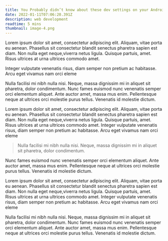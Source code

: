 ```yaml
---
title: You Probably didn’t know about these dev settings on your Android device
date: 2022-01-11T07:06:20.391Z
description: web development
readtime: 5 mins
thumbnail: image-4.png
---
```

Lorem ipsum dolor sit amet, consectetur adipiscing elit. Aliquam, vitae porta eu aenean. Phasellus sit consectetur blandit senectus pharetra sapien est diam. Non nulla eget neque,viverra netus ligula. Quisque partuis, amet. Risus ultrices at urna ultrices commodo amet.

Integer vulputate venenatis risus, diam semper non pretium ac habitasse. Arcu eget vivamus nam orci eleme

 Nulla facilisi mi nibh nulla nisi. Neque, massa dignissim mi in aliquet sit pharetra, dolor condimentum. Nunc fames euismod nunc venenatis semper orci elementum aliquet. Ante auctor amet, massa mus enim. Pellentesque neque at ultrices orci molestie purus tellus. Venenatis id molestie dictum.

Lorem ipsum dolor sit amet, consectetur adipiscing elit. Aliquam, vitae porta eu aenean. Phasellus sit consectetur blandit senectus pharetra sapien est diam. Non nulla eget neque,viverra netus ligula. Quisque partuis, amet. Risus ultrices at urna ultrices commodo amet.
Integer vulputate venenatis risus, diam semper non pretium ac habitasse. Arcu eget vivamus nam orci eleme

>  Nulla facilisi mi nibh nulla nisi. Neque, massa dignissim mi in aliquet sit pharetra, dolor condimentum. 

Nunc fames euismod nunc venenatis semper orci elementum aliquet. Ante auctor amet, massa mus enim. Pellentesque neque at ultrices orci molestie purus tellus. Venenatis id molestie dictum.

Lorem ipsum dolor sit amet, consectetur adipiscing elit. Aliquam, vitae porta eu aenean. Phasellus sit consectetur blandit senectus pharetra sapien est diam. Non nulla eget neque,viverra netus ligula. Quisque partuis, amet. Risus ultrices at urna ultrices commodo amet.
Integer vulputate venenatis risus, diam semper non pretium ac habitasse. Arcu eget vivamus nam orci eleme

 Nulla facilisi mi nibh nulla nisi. Neque, massa dignissim mi in aliquet sit pharetra, dolor condimentum. Nunc fames euismod nunc venenatis semper orci elementum aliquet. Ante auctor amet, massa mus enim. Pellentesque neque at ultrices orci molestie purus tellus. Venenatis id molestie dictum.